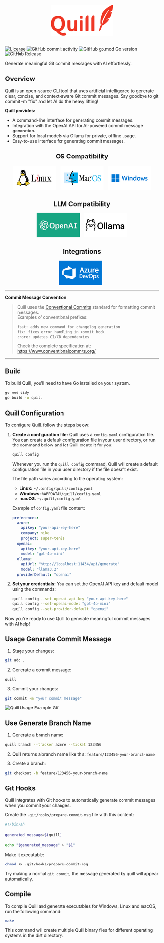 <div align="center">
    <img alt="quill-logo" height="100px" src="./assets/quill-logo.png">
</div>
<br/>

[![License](https://img.shields.io/badge/License-MIT-blue.svg)](LICENSE)
![GitHub commit activity](https://img.shields.io/github/commit-activity/t/davibs22/quill)
![GitHub go.mod Go version](https://img.shields.io/github/go-mod/go-version/stephenafamo/bob)
![GitHub Release](https://img.shields.io/github/v/release/davibs22/quill)

Generate meaningful Git commit messages with AI effortlessly.

## Overview
Quill is an open-source CLI tool that uses artificial intelligence to generate clear, concise, and context-aware Git commit messages. Say goodbye to git commit -m "fix" and let AI do the heavy lifting!

**Quill provides:**
- A command-line interface for generating commit messages.
- Integration with the OpenAI API for AI-powered commit message generation.
- Support for local models via Ollama for private, offline usage.
- Easy-to-use interface for generating commit messages.

<div align="center">
    <h2>OS Compatibility</h2>
</div>

<p align="center">
    <img alt="llm-support" height="80px" src="./assets/os_logo/linux.png" style="margin-right: 10px;">
    <img alt="llm-support" height="80px" src="./assets/os_logo/macos.png" style="margin-right: 10px;">
    <img alt="llm-support" height="80px" src="./assets/os_logo/windows.png">
</p>

<div align="center">
    <h2>LLM Compatibility</h2>
</div>

<p align="center">
    <img alt="llm-support" height="80px" src="./assets/llm_logo/openai.png" style="margin-right: 10px;">
    <img alt="llm-support" height="80px" src="./assets/llm_logo/ollama.png">
</p>

<div align="center">
    <h2>Integrations</h2>
</div>

<p align="center">
    <img alt="tracker-integrations" height="80px" src="./assets/llm_logo/azure_dev_ops.png" style="margin-right: 10px;">
</p>

---

**Commit Message Convention**  
> Quill uses the [Conventional Commits](https://www.conventionalcommits.org/) standard for formatting commit messages.  
> Examples of conventional prefixes:  
> ```
> feat: adds new command for changelog generation
> fix: fixes error handling in commit hook
> chore: updates CI/CD dependencies
> ```
> Check the complete specification at: https://www.conventionalcommits.org/
---

## Build
To build Quill, you'll need to have Go installed on your system.
```bash
go mod tidy
go build -o quill
```

## Quill Configuration
To configure Quill, follow the steps below:

1. **Create a configuration file:**
   Quill uses a `config.yaml` configuration file. You can create a default configuration file in your user directory, or run the command below and let Quill create it for you:
   ```bash
   quill config
   ```
   Whenever you run the `quill config` command, Quill will create a default configuration file in your user directory if the file doesn't exist.
   
   The file path varies according to the operating system:
   - **Linux:** `~/.config/quill/config.yaml`
   - **Windows:** `%APPDATA%/quill/config.yaml`
   - **macOS:** `~/.quill/config.yaml`

   Example of `config.yaml` file content:
   ```yaml
   preferences:
     azure:
       apikey: "your-api-key-here"
       company: nike
       project: super-tenis
     openai:
       apikey: "your-api-key-here"
       model: "gpt-4o-mini"
     ollama:
       apiUrl: "http://localhost:11434/api/generate"
       model: "llama3.2"
     providerDefault: "openai"
   ```

4. **Set your credentials:**
   You can set the OpenAI API key and default model using the commands:
   ```bash
   quill config --set-openai-api-key "your-api-key-here"
   quill config --set-openai-model "gpt-4o-mini"
   quill config --set-provider-default "openai"
   ```

Now you're ready to use Quill to generate meaningful commit messages with AI help!
## Usage Genarate Commit Message
1. Stage your changes:
```bash
git add .
```
2. Generate a commit message:
```bash
quill
```
3. Commit your changes:
```bash
git commit -m "your commit message"
```
![Quill Usage Example Gif](./assets/gif/example_quill.gif)

## Use Generate Branch Name
1. Generate a branch name:
```bash
quill branch --tracker azure --ticket 123456
```
2. Quill returns a branch name like this: `feature/123456-your-branch-name`

3. Create a branch:
```bash
git checkout -b feature/123456-your-branch-name
```

## Git Hooks
Quill integrates with Git hooks to automatically generate commit messages when you commit your changes.


Create the `.git/hooks/prepare-commit-msg` file with this content:
```sh
#!/bin/sh

generated_message=$(quill)

echo "$generated_message" > "$1"
```
Make it executable:
```bash
chmod +x .git/hooks/prepare-commit-msg
```

Try making a normal `git commit`, the message generated by quill will appear automatically.

## Compile
To compile Quill and generate executables for Windows, Linux and macOS, run the following command:
```bash
make
```
This command will create multiple Quill binary files for different operating systems in the dist directory.